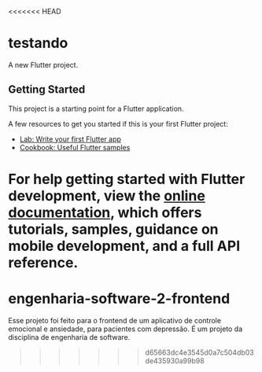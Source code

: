 <<<<<<< HEAD
# testando

A new Flutter project.

## Getting Started

This project is a starting point for a Flutter application.

A few resources to get you started if this is your first Flutter project:

- [Lab: Write your first Flutter app](https://docs.flutter.dev/get-started/codelab)
- [Cookbook: Useful Flutter samples](https://docs.flutter.dev/cookbook)

For help getting started with Flutter development, view the
[online documentation](https://docs.flutter.dev/), which offers tutorials,
samples, guidance on mobile development, and a full API reference.
=======
# engenharia-software-2-frontend
Esse projeto foi feito para o frontend de um aplicativo de controle emocional e ansiedade, para pacientes com depressão. É um projeto da disciplina de engenharia de software.
>>>>>>> d65663dc4e3545d0a7c504db03de435930a99b98

